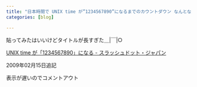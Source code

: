 ```yaml
---
title: "日本時間で UNIX time が”1234567890”になるまでのカウントダウン なんとなく貼ってみる。 "
categories: [blog]

---
```


<!--
<script type="text/javascript" src="http://deadlinetimer.com/js/885.js" charset="utf-8" />
--> 貼ってみたはいいけどタイトルが長すぎた＿|￣|○ 


  
[UNIX time が「1234567890」になる - スラッシュドット・ジャパン][1] 
  
2009年02月15日追記
  
表示が遅いのでコメントアウト

 [1]: http://slashdot.jp/articles/09/02/09/012251.shtml